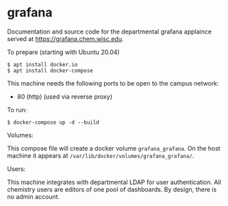 # grafana

Documentation and source code for the departmental grafana applaince served at https://grafana.chem.wisc.edu.

To prepare (starting with Ubuntu 20.04)
```
$ apt install docker.io
$ apt install docker-compose
```

This machine needs the following ports to be open to the campus network:
- 80 (http) (used via reverse proxy)

To run:
```
$ docker-compose up -d --build
```

Volumes:

This compose file will create a docker volume `grafana_grafana`.
On the host machine it appears at `/var/lib/docker/volumes/grafana_grafana/`.

Users:

This machine integrates with departmental LDAP for user authentication.
All chemistry users are editors of one pool of dashboards.
By design, there is no admin account.
